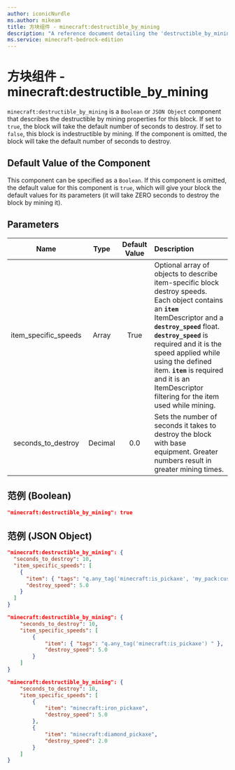 ```yaml
---
author: iconicNurdle
ms.author: mikeam
title: 方块组件 - minecraft:destructible_by_mining
description: "A reference document detailing the 'destructible_by_mining' block component"
ms.service: minecraft-bedrock-edition
---
```


# 方块组件 - minecraft:destructible_by_mining

`minecraft:destructible_by_mining` is a `Boolean` or `JSON Object` component that describes the destructible by mining properties for this block. If set to `true`, the block will take the default number of seconds to destroy. If set to `false`, this block is indestructible by mining. If the component is omitted, the block will take the default number of seconds to destroy.

## Default Value of the Component

This component can be specified as a `Boolean`. If this component is omitted, the default value for this component is `true`, which will give your block the default values for its parameters (it will take ZERO seconds to destroy the block by mining it).

## Parameters

| Name| Type | Default Value| Description |
|:-----------:|:-----------:|:-----------:|:-----------|
| item_specific_speeds | Array | True | Optional array of objects to describe item-specific block destroy speeds. Each object contains an **`item`** ItemDescriptor and a **`destroy_speed`** float. **`destroy_speed`** is required and it is the speed applied while using the defined item. **`item`** is required and it is an ItemDescriptor filtering for the item used while mining. |
| seconds_to_destroy| Decimal | 0.0 | Sets the number of seconds it takes to destroy the block with base equipment. Greater numbers result in greater mining times. |

## 范例 (Boolean)

```json
"minecraft:destructible_by_mining": true
```

## 范例 (JSON Object)

```json
"minecraft:destructible_by_mining": { 
  "seconds_to_destroy": 10, 
  "item_specific_speeds": [ 
    { 
      "item": { "tags": "q.any_tag('minecraft:is_pickaxe', 'my_pack:custom_tool') " }, 
      "destroy_speed": 5.0 
    } 
  ] 
} 
```

```json
"minecraft:destructible_by_mining": {
	"seconds_to_destroy": 10,
	"item_specific_speeds": [
		{
			"item": { "tags": "q.any_tag('minecraft:is_pickaxe') " },
			"destroy_speed": 5.0
		}
	]
}
```

```json
"minecraft:destructible_by_mining": {
	"seconds_to_destroy": 10,
	"item_specific_speeds": [
		{
			"item": "minecraft:iron_pickaxe",
			"destroy_speed": 5.0
		},
		{
			"item": "minecraft:diamond_pickaxe",
			"destroy_speed": 2.0
		}
	]
}
```
